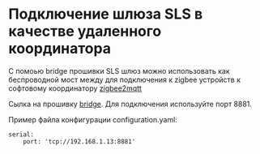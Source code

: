 # Подключение шлюза SLS в качестве удаленного координатора

С помоью bridge прошивки  SLS шлюз можно использовать как беспроводной мост между для подключения к zigbee устройств к софтовому координатору [zigbee2mqtt](https://www.zigbee2mqtt.io/how_tos/how_to_connect_to_a_remote_adapter.html)

Сылка на прошивку [bridge](https://github.com/slsys/Gateway/tree/master/rom/2020.08.05d1-bridge.bin). Для подключения используйте порт 8881.

Пример файла конфигурации configuration.yaml:

```
serial:
    port: 'tcp://192.168.1.13:8881'
```
